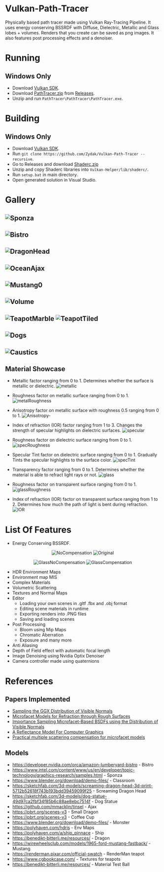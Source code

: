 # Vulkan-Path-Tracer

Physically based path tracer made using Vulkan Ray-Tracing Pipeline. It uses energy conserving BSSRDF with Diffuse, Dielectric, Metallic and Glass lobes + volumes. Renders that you create can be saved as png images. It also features post processing effects and a denoiser.

# Running
## Windows Only
- Download [Vulkan SDK](https://vulkan.lunarg.com/sdk/home#windows).
- Download [PathTracer.zip](https://github.com/Zydak/Vulkan-Path-Tracer/releases/download/Release-v1.0.0/PathTracer.zip) from [Releases](https://github.com/Zydak/Vulkan-Path-Tracer/releases).
- Unzip and run `PathTracer\PathTracer\PathTracer.exe`.

# Building
## Windows Only
- Download [Vulkan SDK](https://vulkan.lunarg.com/sdk/home#windows).
- Run `git clone https://github.com/Zydak/Vulkan-Path-Tracer --recursive`.
- Go to Releases and download [Shaderc.zip](https://github.com/Zydak/Vulkan-Path-Tracer/releases/download/Release-v1.0.0/Shaderc.zip)
- Unzip and copy Shaderc libraries into `Vulkan-Helper/lib/shaderc/`.
- Run `setup.bat` in main directory.
- Open generated solution in Visual Studio.

# Gallery
![Sponza](./Gallery/GodRays.png)
--------
![Bistro](./Gallery/Bistro.png)
--------
![DragonHead](./Gallery/DragonHead.png)
--------
![OceanAjax](./Gallery/OceanAjax.png)
--------
![Mustang0](./Gallery/Mustang0.png)
--------
![Volume](./Gallery/NonUniform.png)
--------
![TeapotMarble](./Gallery/TeapotMarble.png)
![TeapotTiled](./Gallery/TeapotTiled.png)
--------
![Dogs](./Gallery/Dogs.png)
--------
![Caustics](./Gallery/Caustics.png)
--------

## Material Showcase

- Metallic factor ranging from 0 to 1. Determines whether the surface is metallic or dielectric.
![metallic](./Gallery/materialShowcase/metallic.png)

- Roughness factor on metallic surface ranging from 0 to 1.
![metalRoughness](./Gallery/materialShowcase/metalRoughness.png)

- Anisotropy factor on metallic surface with roughness 0.5 ranging from 0 to 1.
![Anisotropy-](./Gallery/materialShowcase/Anisotropy-.png)

- Index of refraction (IOR) factor ranging from 1 to 3. Changes the strength of specular highlights on dielectric surfaces.
![specular](./Gallery/materialShowcase/specular.png)

- Roughness factor on dielectric surface ranging from 0 to 1.
![specRoughness](./Gallery/materialShowcase/specRoughness.png)

- Specular Tint factor on dielectric surface ranging from 0 to 1. Gradually Tints the specular highlights to the surface color.
![specTint](./Gallery/materialShowcase/specTint.png)

- Transparency factor ranging from 0 to 1. Determines whether the material is able to refract light rays or not.
![glass](./Gallery/materialShowcase/glass.png)

- Roughness factor on transparent surface ranging from 0 to 1.
![glassRoughness](./Gallery/materialShowcase/glassRoughness.png)

- Index of refraction (IOR) factor on transparent surface ranging from 1 to 2. Determines how much the path of light is bent during refraction.
![IOR](./Gallery/materialShowcase/ior.png)

# List Of Features
- Energy Conserving BSSRDF.

<p align="center">
  <img src="./Gallery/Graphics/NoCompensation.png" alt="NoCompensation" />
  <img src="./Gallery/Graphics/Original.png" alt="Original" />
</p>
<p align="center">
  <img src="./Gallery/materialShowcase/GlassNoCompensation.png" alt="GlassNoCompensation" />
  <img src="./Gallery/materialShowcase/GlassCompensation.png" alt="GlassCompensation" />
</p>

- HDR Environment Maps
- Environment map MIS
- Complex Materials
- Volumetric Scattering
- Textures and Normal Maps
- Editor
  - Loading your own scenes in .gltf .fbx and .obj format
  - Editing scene materials in runtime
  - Exporting renders into .PNG files
  - Saving and loading scenes
- Post Processing
  - Bloom using Mip Maps
  - Chromatic Aberration
  - Exposure and many more
- Anti Aliasing
- Depth of Field effect with automatic focal length
- Image Denoising using Nvidia Optix Denoiser
- Camera controller made using quaternions

# References

## Papers Implemented
- [Sampling the GGX Distribution of Visible Normals](https://jcgt.org/published/0007/04/01/paper.pdf)
- [Microfacet Models for Refraction through Rough Surfaces](https://www.graphics.cornell.edu/~bjw/microfacetbsdf.pdf)
- [Importance Sampling Microfacet-Based BSDFs using the Distribution of Visible Normals](https://inria.hal.science/hal-00996995v2/document)
- [A Reflectance Model For Computer Graphics](https://dl.acm.org/doi/pdf/10.1145/357290.357293)
- [Practical multiple scattering compensation for microfacet models](https://blog.selfshadow.com/publications/turquin/ms_comp_final.pdf)

## Models
- https://developer.nvidia.com/orca/amazon-lumberyard-bistro - Bistro
- https://www.intel.com/content/www/us/en/developer/topic-technology/graphics-research/samples.html - Sponza
- https://www.blender.org/download/demo-files/ - Classroom
- https://sketchfab.com/3d-models/screaming-dragon-head-3d-print-5712b52618f743b193bdd39459099f25 - Screaming Dragon Head
- https://sketchfab.com/3d-models/dog-statue-49d97ca2fbf34f85b6c88ae8ebc7514f - Dog Statue
- https://github.com/mmacklin/tinsel - Ajax
- https://pbrt.org/scenes-v3 - Small Dragon
- https://pbrt.org/scenes-v3 - Coffee Cup
- https://www.blender.org/download/demo-files/ - Monster
- https://polyhaven.com/hdris - Env Maps
- https://polyhaven.com/a/ship_pinnace - Ship
- https://benedikt-bitterli.me/resources/ - Dragon
- https://wirewheelsclub.com/models/1965-ford-mustang-fastback/ - Mustang
- https://renderman.pixar.com/official-swatch - RenderMan teapot
- https://www.cgbookcase.com/ - Textures for teapots
- https://benedikt-bitterli.me/resources/ - Material Test Ball
